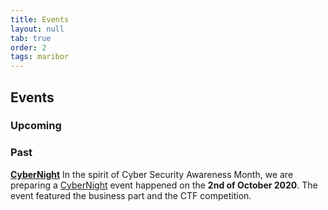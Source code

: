 ```yaml
---
title: Events
layout: null
tab: true
order: 2
tags: maribor
---
```


## Events

### Upcoming


### Past
**[CyberNight](https://cybernight.org)**  In the spirit of Cyber Security Awareness Month, we are preparing a [CyberNight](https://cybernight.org) event happened on the **2nd of October 2020**. The event featured the business part and the CTF competition.
